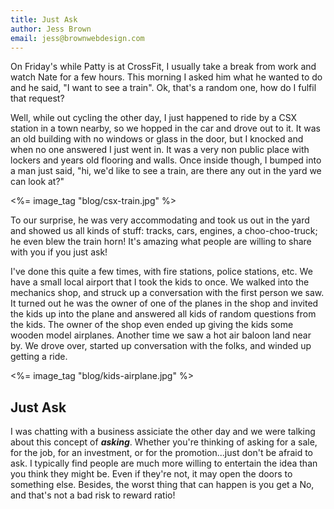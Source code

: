 ```yaml
---
title: Just Ask
author: Jess Brown
email: jess@brownwebdesign.com
---
```


On Friday's while Patty is at CrossFit, I usually take a break from work
and watch Nate for a few hours. This morning I asked him what he wanted
to do and he said, "I want to see a train". Ok, that's a random one, how
do I fulfil that request?

Well, while out cycling the other day, I just happened to ride by a CSX
station in a town nearby, so we hopped in the car and drove out to it.
It was an old building with no windows or glass in the door, but I
knocked and when no one answered I just went in. It was a very non
public place with lockers and years old flooring and walls. Once inside
though, I bumped into a man just said, "hi, we'd like to see a train,
are there any out in the yard we can look at?"

<%= image_tag "blog/csx-train.jpg" %>

To our surprise, he was very accommodating and took us out in the yard
and showed us all kinds of stuff: tracks, cars, engines, a
choo-choo-truck; he even blew the train horn! It's amazing what people
are willing to share with you if you just ask!

I've done this quite a few times, with fire stations, police stations,
etc. We have a small local airport that I took the kids to once. We
walked into the mechanics shop, and struck up a conversation with the
first person we saw. It turned out he was the owner of one of the planes
in the shop and invited the kids up into the plane and answered all kids
of random questions from the kids. The owner of the shop even ended up
giving the kids some wooden model airplanes. Another time we saw a hot
air baloon land near by. We drove over, started up conversation with the
folks, and winded up getting a ride.

<%= image_tag "blog/kids-airplane.jpg" %>


## Just Ask

I was chatting with a business assiciate the other day and we were
talking about this concept of ***asking***. Whether you're thinking of
asking for a sale, for the job, for an investment, or for the
promotion...just don't be afraid to ask. I typically find people are
much more willing to entertain the idea than you think they might be.
Even if they're not, it may open the doors to something else. Besides,
the worst thing that can happen is you get a No, and that's not a bad
risk to reward ratio!
